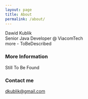 ```yaml
---
layout: page
title: About
permalink: /about/
---
```


Dawid Kublik  
Senior Java Developer @ ViacomTech  
more - ToBeDescribed  

### More Information

Still To Be Found

### Contact me

[dkublik@gmail.com](mailto:dkublik@gmail.com)